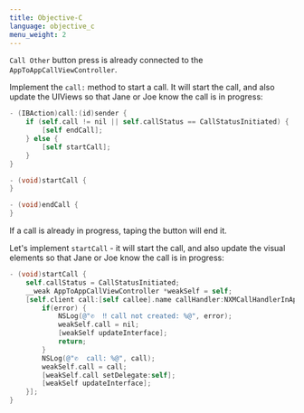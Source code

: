 ```yaml
---
title: Objective-C
language: objective_c
menu_weight: 2
---
```



`Call Other` button press is already connected to the `AppToAppCallViewController`.

Implement the `call:` method to start a call. It will start the call, and also update the UIViews so that Jane or Joe know the call is in progress:

```objective-c
- (IBAction)call:(id)sender {
    if (self.call != nil || self.callStatus == CallStatusInitiated) {
        [self endCall];
    } else {
        [self startCall];
    }
}

- (void)startCall {
}

- (void)endCall {
}
```

If a call is already in progress, taping the button will end it. 

Let's implement `startCall` - it will start the call, and also update the visual elements so that Jane or Joe know the call is in progress:

```objective-c
- (void)startCall {
    self.callStatus = CallStatusInitiated;
    __weak AppToAppCallViewController *weakSelf = self;
    [self.client call:[self callee].name callHandler:NXMCallHandlerInApp completionHandler:^(NSError * _Nullable error, NXMCall * _Nullable call) {
        if(error) {
            NSLog(@"✆  ‼️ call not created: %@", error);
            weakSelf.call = nil;
            [weakSelf updateInterface];
            return;
        }
        NSLog(@"✆  call: %@", call);
        weakSelf.call = call;
        [weakSelf.call setDelegate:self];
        [weakSelf updateInterface];
    }];
}
```
